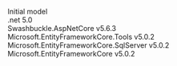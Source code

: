 Initial model  
.net 											5.0  
Swashbuckle.AspNetCore 							v5.6.3  
Microsoft.EntityFrameworkCore.Tools 			v5.0.2  
Microsoft.EntityFrameworkCore.SqlServer 		v5.0.2  
Microsoft.EntityFrameworkCore 					v5.0.2  
